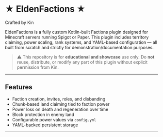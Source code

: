 # ★ EldenFactions ★
Crafted by Kin

EldenFactions is a fully custom Kotlin-built Factions plugin designed for Minecraft servers running Spigot or Paper. This plugin includes territory claiming, power scaling, rank systems, and YAML-based configuration — all built from scratch and strictly for demonstration/documentation purposes.

> ⚠️ This repository is for **educational and showcase** use only. Do **not** reuse, distribute, or modify any part of this plugin without explicit permission from Kin.

---

## Features
- Faction creation, invites, roles, and disbanding
- Chunk-based land claiming tied to faction power
- Power loss on death and regeneration over time
- Block protection in enemy land
- Configurable power values via `config.yml`
- YAML-backed persistent storage

---
